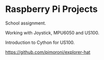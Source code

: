 # Raspberry Pi Projects

School assignment. 

Working with Joystick, MPU6050 and US100. 

Introduction to Cython for US100. 

https://github.com/pimoroni/explorer-hat
